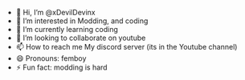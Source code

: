 - 👋 Hi, I’m @xDevilDevinx
- 👀 I’m interested in Modding, and coding
- 🌱 I’m currently learning coding
- 💞️ I’m looking to collaborate on youtube
- 📫 How to reach me My discord server (its in the Youtube channel)
- 😄 Pronouns: femboy
- ⚡ Fun fact: modding is hard

<!---
xDevilDevinx/xDevilDevinx is a ✨ special ✨ repository because its `README.md` (this file) appears on your GitHub profile.
You can click the Preview link to take a look at your changes.
--->
